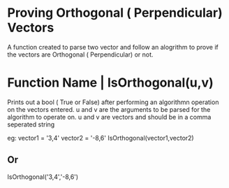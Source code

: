 # Proving Orthogonal ( Perpendicular) Vectors
 A function created to parse two vector and follow an alogrithm to prove if the vectors are  Orthogonal ( Perpendicular)  or not.

 # Function Name | IsOrthogonal(u,v)
 Prints out a bool ( True or False) after performing an algorithmn operation on the vectors entered.
 u and v are the arguments to be parsed for the algorithm to operate on.
 u and v are vectors and should be in a comma seperated string

 eg: 
 vector1 = '3,4'
 vector2 = '-8,6'
 IsOrthogonal(vector1,vector2)
 ## Or 
 IsOrthogonal('3,4','-8,6')